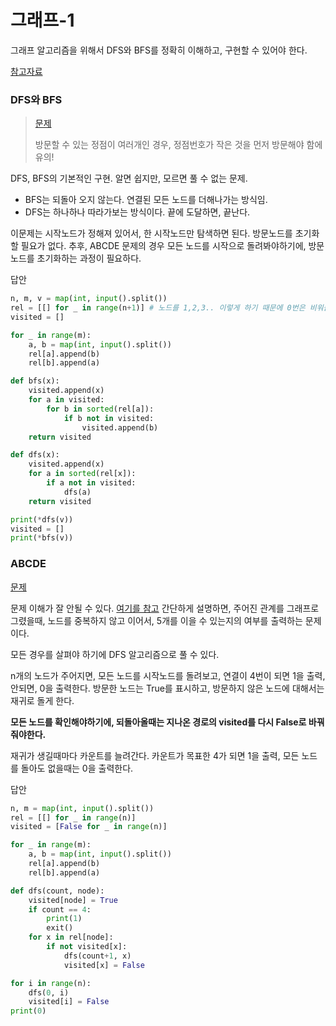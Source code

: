 # 그래프-1

그래프 알고리즘을 위해서 DFS와 BFS를 정확히 이해하고, 구현할 수 있어야 한다. 

[참고자료](https://covenant.tistory.com/132)



### DFS와 BFS

> [문제](https://www.acmicpc.net/problem/1260)
>
> 방문할 수 있는 정점이 여러개인 경우, 정점번호가 작은 것을 먼저 방문해야 함에 유의!

DFS, BFS의 기본적인 구현.
알면 쉽지만, 모르면 풀 수 없는 문제.

- BFS는 되돌아 오지 않는다. 
  연결된 모든 노드를 더해나가는 방식임.
- DFS는 하나하나 따라가보는 방식이다.
  끝에 도달하면, 끝난다.

이문제는 시작노드가 정해져 있어서, 한 시작노드만 탐색하면 된다. 방문노드를 초기화할 필요가 없다.
추후, ABCDE 문제의 경우 모든 노드를 시작으로 돌려봐야하기에, 방문노드를 초기화하는 과정이 필요하다.  

답안

```python
n, m, v = map(int, input().split())
rel = [[] for _ in range(n+1)] # 노드를 1,2,3.. 이렇게 하기 때문에 0번은 비워줌.
visited = []

for _ in range(m):
    a, b = map(int, input().split())
    rel[a].append(b)
    rel[b].append(a)

def bfs(x):
    visited.append(x)
    for a in visited:
        for b in sorted(rel[a]):
            if b not in visited:
                visited.append(b)
    return visited

def dfs(x):
    visited.append(x)
    for a in sorted(rel[x]):
        if a not in visited:
            dfs(a)
    return visited

print(*dfs(v))
visited = []
print(*bfs(v))
```



### ABCDE

[문제](https://www.acmicpc.net/problem/13023)

문제 이해가 잘 안될 수 있다. [여기를 참고](https://grini25.tistory.com/110)
간단하게 설명하면, 주어진 관계를 그래프로 그렸을때, 
노드를 중복하지 않고 이어서, 5개를 이을 수 있는지의 여부를 출력하는 문제이다.

모든 경우를 살펴야 하기에 DFS 알고리즘으로 풀 수 있다. 

n개의 노드가 주어지면, 모든 노드를 시작노드를 돌려보고, 연결이 4번이 되면 1을 출력, 안되면, 0을 출력한다.
방문한 노드는 True를 표시하고, 방문하지 않은 노드에 대해서는 재귀로 돌게 한다. 

**모든 노드를 확인해야하기에, 되돌아올때는 지나온 경로의 visited를 다시 False로 바꿔줘야한다.**

재귀가 생길때마다 카운트를 늘려간다.
카운트가 목표한 4가 되면 1을 출력, 
모든 노드를 돌아도 없을때는 0을 출력한다.

답안

```python
n, m = map(int, input().split())
rel = [[] for _ in range(n)]
visited = [False for _ in range(n)]

for _ in range(m):
    a, b = map(int, input().split())
    rel[a].append(b)
    rel[b].append(a)

def dfs(count, node):
    visited[node] = True
    if count == 4:
        print(1)
        exit()
    for x in rel[node]:
        if not visited[x]:
            dfs(count+1, x)
            visited[x] = False

for i in range(n):
    dfs(0, i)
    visited[i] = False
print(0)
```

